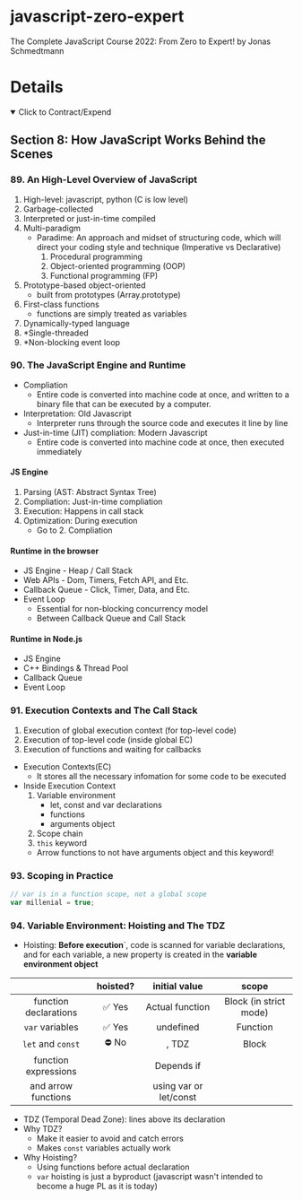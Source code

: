 # javascript-zero-expert

The Complete JavaScript Course 2022: From Zero to Expert! by Jonas Schmedtmann

# Details

<details open> 
  <summary>Click to Contract/Expend</summary>

## Section 8: How JavaScript Works Behind the Scenes

### 89. An High-Level Overview of JavaScript

1. High-level: javascript, python (C is low level)
2. Garbage-collected
3. Interpreted or just-in-time compiled
4. Multi-paradigm
   - Paradime: An approach and midset of structuring code, which will direct your coding style and technique (Imperative vs Declarative)
     1. Procedural programming
     2. Object-oriented programming (OOP)
     3. Functional programming (FP)
5. Prototype-based object-oriented
   - built from prototypes (Array.prototype)
6. First-class functions
   - functions are simply treated as variables
7. Dynamically-typed language
8. \*Single-threaded
9. \*Non-blocking event loop

### 90. The JavaScript Engine and Runtime

- Compliation
  - Entire code is converted into machine code at once, and written to a binary file that can be executed by a computer.
- Interpretation: Old Javascript
  - Interpreter runs through the source code and executes it line by line
- Just-in-time (JIT) compliation: Modern Javascript
  - Entire code is converted into machine code at once, then executed immediately

#### JS Engine

1. Parsing (AST: Abstract Syntax Tree)
2. Compliation: Just-in-time compliation
3. Execution: Happens in call stack
4. Optimization: During execution
   - Go to 2. Compliation

#### Runtime in the browser

- JS Engine - Heap / Call Stack
- Web APIs - Dom, Timers, Fetch API, and Etc.
- Callback Queue - Click, Timer, Data, and Etc.
- Event Loop
  - Essential for non-blocking concurrency model
  - Between Callback Queue and Call Stack

#### Runtime in Node.js

- JS Engine
- C++ Bindings & Thread Pool
- Callback Queue
- Event Loop

### 91. Execution Contexts and The Call Stack

1. Execution of global execution context (for top-level code)
2. Execution of top-level code (inside global EC)
3. Execution of functions and waiting for callbacks

- Execution Contexts(EC)
  - It stores all the necessary infomation for some code to be executed
- Inside Execution Context
  1. Variable environment
     - let, const and var declarations
     - functions
     - arguments object
  2. Scope chain
  3. `this` keyword
  - Arrow functions to not have arguments object and this keyword!

### 93. Scoping in Practice

```js
// var is in a function scope, not a global scope
var millenial = true;
```

### 94. Variable Environment: Hoisting and The TDZ

- Hoisting: **Before execution**`, code is scanned for variable declarations, and for each variable, a new property is created in the **variable environment object**

|                       | hoisted? |     initial value      |         scope          |
| :-------------------: | :------: | :--------------------: | :--------------------: |
| function declarations |  ✅ Yes  |    Actual function     | Block (in strict mode) |
|    `var` variables    |  ✅ Yes  |       undefined        |        Function        |
|   `let` and `const`   |  ⛔️ No  |  <uninitialized>, TDZ  |         Block          |
| function expressions  |          |       Depends if       |                        |
|  and arrow functions  |          | using var or let/const |                        |

- TDZ (Temporal Dead Zone): lines above its declaration
- Why TDZ?
  - Make it easier to avoid and catch errors
  - Makes `const` variables actually work
- Why Hoisting?
  - Using functions before actual declaration
  - `var` hoisting is just a byproduct (javascript wasn't intended to become a huge PL as it is today)

</details>
